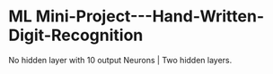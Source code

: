 # ML Mini-Project---Hand-Written-Digit-Recognition
No hidden layer with 10 output Neurons | Two hidden layers.
